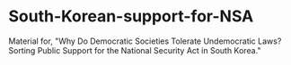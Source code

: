# South-Korean-support-for-NSA
Material for, "Why Do Democratic Societies Tolerate Undemocratic Laws? Sorting Public Support for the National Security Act in South Korea."
